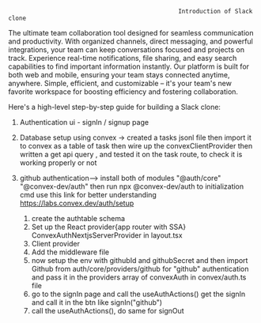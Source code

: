                                                    Introduction of Slack clone

The ultimate team collaboration tool designed for seamless communication and productivity. With organized channels, direct messaging, and powerful integrations, your team can keep conversations focused and projects on track. Experience real-time notifications, file sharing, and easy search capabilities to find important information instantly. Our platform is built for both web and mobile, ensuring your team stays connected anytime, anywhere. Simple, efficient, and customizable – it's your team's new favorite workspace for boosting efficiency and fostering collaboration.

Here's a high-level step-by-step guide for building a Slack clone:

1. Authentication ui - signIn / signup page
2. Database setup using convex -> created a tasks jsonl file then import it to convex as a table of task then wire up the convexClientProvider then written a get api query , and tested it on the task route, to check it is working properly or not

3. github authentication--> install both of modules "@auth/core" "@convex-dev/auth" then run npx @convex-dev/auth to initialization cmd use this link for better understanding https://labs.convex.dev/auth/setup
   1. create the authtable schema
   2. Set up the React provider{app router with SSA} ConvexAuthNextjsServerProvider in layout.tsx
   3. Client provider
   4. Add the middleware file
   5. now setup the env with githubId and githubSecret and then import Github from auth/core/providers/github for "github" authentication and pass it in the providers array of convexAuth in convex/auth.ts file
   6. go to the signIn page and call the  useAuthActions() get the signIn and call it in the btn like signIn("github")
   7. call the useAuthActions(), do same for signOut 
